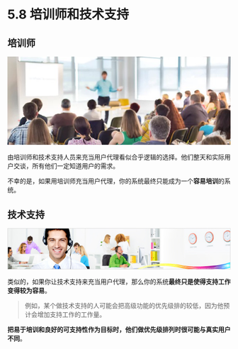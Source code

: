 # 5.8 培训师和技术支持

## 培训师

![培训师](images/trainer.jpg)

由培训师和技术支持人员来充当用户代理看似合乎逻辑的选择。他们整天和实际用户交谈，所有他们一定知道用户的需求。

不幸的是，如果用培训师充当用户代理，你的系统最终只能成为一个**容易培训**的系统。

## 技术支持

![技术支持](images/support.jpg)

类似的，如果你让技术支持来充当用户代理，那么你的系统**最终只是使得支持工作变得较为容易**。

> 例如，某个做技术支持的人可能会把高级功能的优先级排的较低，因为他预计会增加支持工作的工作量。

**把易于培训和良好的可支持性作为目标时，他们做优先级排列时很可能与真实用户不同**。